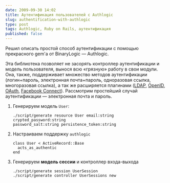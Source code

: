 ```yaml
---
date: 2009-09-30 14:02
title: Аутентификация пользователей с Authlogic
slug: authentification-with-authlogic
type: post
tags: Authlogic, Ruby on Rails, аутентификация
published: false
---
```


Решил описать простой способ аутентификации с помощью прекрасного gem'а от BinaryLogic — Authlogic.

Эта библиотека позволяет не засорять контроллер аутентификации и модель пользователя, вынося всю «грязную» работу в свои модули. Она, также, поддерживает множество методов аутентификации (логин+пароль, электронная почта+пароль, одноразовая ссылка, многоразовая ссылка), а так же расширяется плагинами (<a title="Authlogic LDAP" href="http://github.com/binarylogic/authlogic_ldap ">LDAP</a>, <a title="Authlogic OpenID" href="http://github.com/binarylogic/authlogic_openid ">OpenID</a>, <a title="Authlogic OAuth" href="http://github.com/jrallison/authlogic_oauth">OAuth</a>, <a title="Authlogic Facebook Connect" href="http://github.com/kalasjocke/authlogic_facebook_connect">Facebook Connect</a>). Рассмотрим простейший случай аутентификации — электронная почта и пароль.
<ol>
	<li>Генерируем модель <code>User</code>:
<pre><code class="bash">./script/generate resource User email:string crypted_password:string
password_salt:string persistence_token:string</code></pre>
</li>
	<li>Настраиваем поддержку <code>authlogic</code>
<pre><code class="ruby">class User &lt; ActiveRecord::Base
  acts_as_authentic
end</code></pre>
</li>
	<li>Генерируем <strong>модель сессии</strong> и контроллер входа-выхода
<pre><code class="bash">./script/generate session UserSession
./script/generate controller UserSessions new</code></pre>
</li>
</ol>
